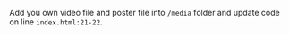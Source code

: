 Add you own video file and poster file into `/media` folder and update code on line `index.html:21-22`.